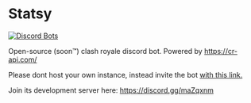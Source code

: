 # Statsy

<a href="https://discordbots.org/bot/statsy">
  <img src="https://discordbots.org/api/widget/status/347006499677143041.png?noavatar=true" alt="Discord Bots" />
</a>

Open-source (soon™) clash royale discord bot. Powered by https://cr-api.com/

Please dont host your own instance, instead invite the bot [with this link.](https://discordapp.com/oauth2/authorize?client_id=347006499677143041&scope=bot&permissions=314432)

Join its development server here: https://discord.gg/maZqxnm
 
 
 
